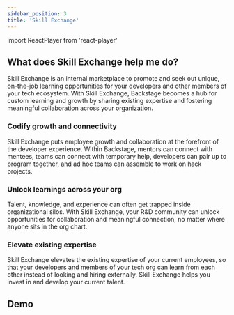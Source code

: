 ```yaml
---
sidebar_position: 3
title: 'Skill Exchange'
---
```

import ReactPlayer from 'react-player'

## What does Skill Exchange help me do? 
Skill Exchange is an internal marketplace to promote and seek out unique, on-the-job learning opportunities for your developers and other members of your tech ecosystem. With Skill Exchange, Backstage becomes a hub for custom learning and growth by sharing existing expertise and fostering meaningful collaboration across your organization.

### Codify growth and connectivity

Skill Exchange puts employee growth and collaboration at the forefront of the developer experience. Within Backstage, mentors can connect with mentees, teams can connect with temporary help, developers can pair up to program together, and ad hoc teams can assemble to work on hack projects.

### Unlock learnings across your org

Talent, knowledge, and experience can often get trapped inside organizational silos. With Skill Exchange, your R&D community can unlock opportunities for collaboration and meaningful connection, no matter where anyone sits in the org chart.

### Elevate existing expertise

Skill Exchange elevates the existing expertise of your current employees, so that your developers and members of your tech org can learn from each other instead of looking and hiring externally. Skill Exchange helps you invest in and develop your current talent.

## Demo 
<ReactPlayer controls url='https://21894833.fs1.hubspotusercontent-na1.net/hubfs/21894833/Pre-recorded%20Demos/Skill%20Exchange-1.mp4' />

